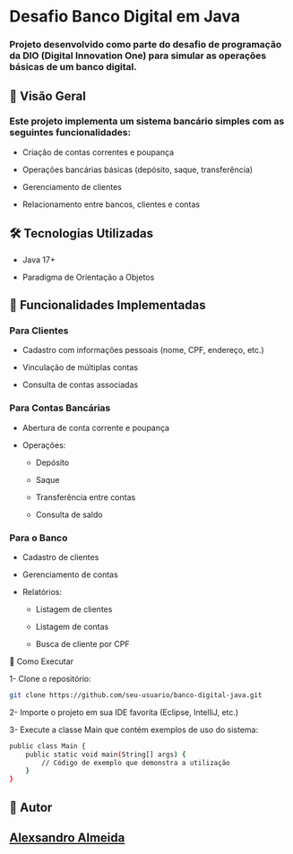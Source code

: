 # Desafio Banco Digital em Java

### Projeto desenvolvido como parte do desafio de programação da DIO (Digital Innovation One) para simular as operações básicas de um banco digital.

## 📌 Visão Geral

### Este projeto implementa um sistema bancário simples com as seguintes funcionalidades:

- Criação de contas correntes e poupança

- Operações bancárias básicas (depósito, saque, transferência)

- Gerenciamento de clientes

- Relacionamento entre bancos, clientes e contas

## 🛠️ Tecnologias Utilizadas

- Java 17+

- Paradigma de Orientação a Objetos

## 🔧 Funcionalidades Implementadas

### Para Clientes

- Cadastro com informações pessoais (nome, CPF, endereço, etc.)

- Vinculação de múltiplas contas

- Consulta de contas associadas

### Para Contas Bancárias

- Abertura de conta corrente e poupança

- Operações:
	- Depósito

	- Saque

 	- Transferência entre contas

	- Consulta de saldo

### Para o Banco

- Cadastro de clientes

- Gerenciamento de contas

- Relatórios:
	- Listagem de clientes

	- Listagem de contas

	- Busca de cliente por CPF

🚀 Como Executar

1- Clone o repositório:

```bash
git clone https://github.com/seu-usuario/banco-digital-java.git
```

2- Importe o projeto em sua IDE favorita (Eclipse, IntelliJ, etc.)

3- Execute a classe Main que contém exemplos de uso do sistema:

```bash
public class Main {
    public static void main(String[] args) {
        // Código de exemplo que demonstra a utilização
    }
}
```

## 📝 Autor

## [Alexsandro Almeida](www.linkedin.com/in/alexsandro-j-a-almeida)